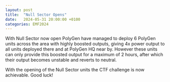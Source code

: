 ```yaml
---
layout: post
title:  "Null Sector Opens"
date:   2024-05-31 20:00:00 +0100
categories: EMF2024
---
```


With Null Sector now open PolyGen have managed to deploy 6 PolyGen units across the area with highly boosted outputs, giving 4x power output to all units deployed there and at PolyGen HQ near by.  However these units can only provide this boosted output for a maximum of 2 hours, after which their output becomes unstable and reverts to neutral.

With the opening of the Null Sector units the CTF challenge is now achievable.  Good luck!
